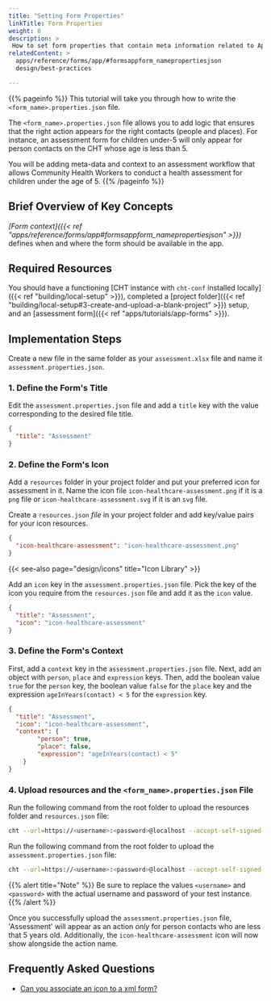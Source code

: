 ```yaml
---
title: "Setting Form Properties"
linkTitle: Form Properties
weight: 8
description: >
 How to set form properties that contain meta information related to App forms
relatedContent: >
  apps/reference/forms/app/#formsappform_namepropertiesjson
  design/best-practices

---
```


{{% pageinfo %}}
This tutorial will take you through how to write the `<form_name>.properties.json` file.

The `<form_name>.properties.json` file allows you to add logic that ensures that the right action appears for the right contacts (people and places). For instance, an assessment form for children under-5 will only appear for person contacts on the CHT whose age is less than 5.

You will be adding meta-data and context to an assessment workflow that allows Community Health Workers to conduct a health assessment for children under the age of 5.
{{% /pageinfo %}}

## Brief Overview of Key Concepts

*[Form context]({{< ref "apps/reference/forms/app#formsappform_namepropertiesjson" >}})* defines when and where the form should be available in the app.

## Required Resources

You should have a functioning [CHT instance with `cht-conf` installed locally]({{< ref "building/local-setup" >}}), completed a [project folder]({{< ref "building/local-setup#3-create-and-upload-a-blank-project" >}}) setup, and an [assessment form]({{< ref "apps/tutorials/app-forms" >}}).

## Implementation Steps

Create a new file in the same folder as your `assessment.xlsx` file and name it `assessment.properties.json`.

### 1. Define the Form's Title

Edit the `assessment.properties.json` file and add a `title` key with the value corresponding to the desired file title.

```json
{
  "title": "Assessment"
}
```

### 2. Define the Form's Icon

Add a `resources` folder in your project folder and put your preferred icon for assessment in it. Name the icon file `icon-healthcare-assessment.png` if it is a `png` file or `icon-healthcare-assessment.svg` if it is an `svg` file.

Create a `resources.json` *file* in your project folder and add key/value pairs for your icon resources.

```json
{
  "icon-healthcare-assessment": "icon-healthcare-assessment.png"
}
```

{{< see-also page="design/icons" title="Icon Library" >}}

Add an `icon` key in the `assessment.properties.json` file. Pick the key of the icon you require from the `resources.json` file and add it as the `icon` value.

```json
{
  "title": "Assessment",
  "icon": "icon-healthcare-assessment"
}
```

### 3. Define the Form's Context

First, add a `context` key in the `assessment.properties.json` file. Next, add an object with `person`, `place` and `expression` keys. Then, add the boolean value `true` for the `person` key, the boolean value `false` for the `place` key and the expression `ageInYears(contact) < 5` for the `expression` key.

```json
{
  "title": "Assessment",
  "icon": "icon-healthcare-assessment",
  "context": {
        "person": true,
        "place": false,
        "expression": "ageInYears(contact) < 5"
    }
}
```

### 4. Upload resources and the `<form_name>.properties.json` File

Run the following command from the root folder to upload the resources folder and `resources.json` file:

```zsh
cht --url=https://<username>:<password>@localhost --accept-self-signed-certs upload-resources
```

Run the following command from the root folder to upload the `assessment.properties.json` file:

```zsh
cht --url=https://<username>:<password>@localhost --accept-self-signed-certs upload-app-forms -- assessment
```

{{% alert title="Note" %}} Be sure to replace the values `<username>` and `<password>` with the actual username and password of your test instance. {{% /alert %}}

Once you successfully upload the `assessment.properties.json` file, 'Assessment' will appear as an action _only_ for person contacts who are less that 5 years old. Additionally, the `icon-healthcare-assessment` icon will now show alongside the action name.

## Frequently Asked Questions

- [Can you associate an icon to a xml form?](https://forum.communityhealthtoolkit.org/t/can-you-associate-an-icon-to-a-xml-form/88)
